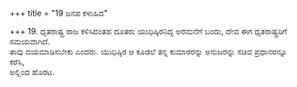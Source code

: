 +++
title = "19 ಜನಪ ಕಳುಹಿದ"

+++
19. ಧೃತರಾಷ್ಟ್ರ ರಾಜ ಕಳಿಸಿದಂತಹ ದೂತರು ಯುಧಿಷ್ಠಿರನಿದ್ದ ಅರಮನೆಗೆ ಬಂದು, ದೇವ ಈಗ ಧೃತರಾಷ್ಟ್ರರಿಗೆ ಸಮಯವಾಗಿದೆ.   
ತಾವು ದಯಮಾಡಿಸಬೇಕು ಎಂದರು. ಯುಧಿಷ್ಠಿರ ಆ ಕೂಡಲೆ ತನ್ನ ಕುಮಾರರನ್ನು ಅನುಜರನ್ನು ಸಚಿವ ಪ್ರಧಾನರನ್ನೂ ಕರೆಸಿ,   
ಅಲ್ಲಿಂದ ಹೊರಟ.